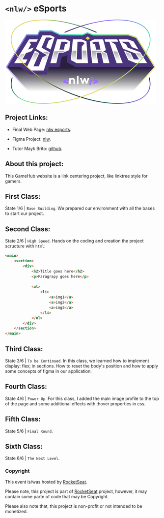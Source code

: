 # `<nlw/>` eSports
![alt text](assets/Logo-NLW-eSports.svg)

## Project Links:
- Final Web Page: [nlw esports](https://mavinii.github.io/nlw-esports-explorer/).

- Figma Project: [nlw](https://www.figma.com/file/b1TZpRBYjG3hFAaqCpFT6M/NLW-eSports-(Community)?node-id=79%3A2502).

- Tutor Mayk Brito: [github](https://github.com/maykbrito).

## About this project:
This GameHub website is a link centering project, like linktree style for gamers.

## First Class:
State 1/6 | `Base Building`. We prepared our environment with all the bases to start our project.

## Second Class:
State 2/6 | `High Speed`. Hands on the coding and creation the project scructure with `html`:
```html
<main>
    <section>
        <div>
            <h2>Title goes here</h2>
            <p>Paragrapy goes here</p>

            <ul>
                <li>
                    <a>img1</a>
                    <a>img2</a>
                    <a>img3</a>
                </li>
            </ul>
        </div>
    </section>
</main>
```

## Third Class:
State 3/6 | `To be Continued`. In this class, we learned how to implement display: flex; in sections. How to reset the body's position and how to apply some concepts of figma in our application.

## Fourth Class:
State 4/6 | `Power Up`. For this class, I added the main image profile to the top of the page and some additional effects with :hover properties in css.

## Fifth Class:
State 5/6 | `Final Round`.

## Sixth Class:
State 6/6 | `The Next Level`.

### Copyright
This event is/was hosted by [RocketSeat](https://www.rocketseat.com.br).

Please note, this project is part of [RocketSeat](https://www.rocketseat.com.br) project, however, it may contain some parte of code that may be Copyright.

Please also note that, this project is non-profit or not intended to be monetized.